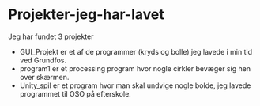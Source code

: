# Projekter-jeg-har-lavet

Jeg har fundet 3 projekter
- GUI_Projekt er et af de programmer (kryds og bolle) jeg lavede i min tid ved Grundfos. 
- program1 er et processing program hvor nogle cirkler bevæger sig hen over skærmen.
- Unity_spil er et program hvor man skal undvige nogle bolde, jeg lavede programmet til OSO på efterskole.
